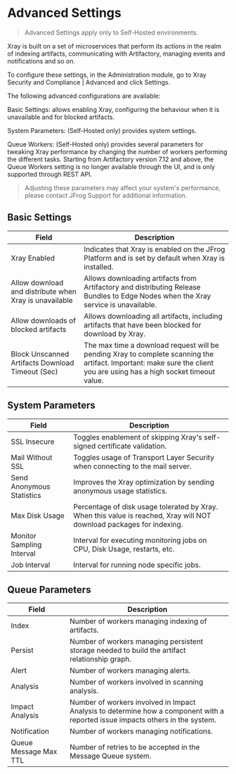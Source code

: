 # Advanced Settings

> Advanced Settings apply only to Self-Hosted environments.


Xray is built on a set of microservices that perform its actions in the realm of indexing artifacts, communicating with Artifactory, managing events and notifications and so on.

To configure these settings, in the Administration module, go to Xray Security and Compliance | Advanced and click Settings.

The following advanced configurations are available:

Basic Settings: allows enabling Xray, configuring the behaviour when it is unavailable and for blocked artifacts.

System Parameters: (Self-Hosted only) provides system settings.

Queue Workers: (Self-Hosted only) provides several parameters for tweaking Xray performance by changing the number of workers performing the different tasks. Starting from Artifactory version 7.12 and above, the Queue Workers setting is no longer available through the UI, and is only supported through REST API.

> Adjusting these parameters may affect your system's performance, please contact JFrog Support for additional information.


## Basic Settings

| **Field**                                         | **Description**                                                                                                                                                                 |
|---------------------------------------------------|---------------------------------------------------------------------------------------------------------------------------------------------------------------------------------|
| Xray Enabled                                       | Indicates that Xray is enabled on the JFrog Platform and is set by default when Xray is installed.                                                                              |
| Allow download and distribute when Xray is unavailable | Allows downloading artifacts from Artifactory and distributing Release Bundles to Edge Nodes when the Xray service is unavailable.                                             |
| Allow downloads of blocked artifacts               | Allows downloading all artifacts, including artifacts that have been blocked for download by Xray.                                                                              |
| Block Unscanned Artifacts Download Timeout (Sec)  | The max time a download request will be pending Xray to complete scanning the artifact. Important: make sure the client you are using has a high socket timeout value.         |

## System Parameters 

| **Field**                                         | **Description**                                                                                                                                                                 |
|---------------------------------------------------|---------------------------------------------------------------------------------------------------------------------------------------------------------------------------------|
| SSL Insecure                                      | Toggles enablement of skipping Xray's self-signed certificate validation.                                                                                                     |
| Mail Without SSL                                  | Toggles usage of Transport Layer Security when connecting to the mail server.                                                                                                   |
| Send Anonymous Statistics                          | Improves the Xray optimization by sending anonymous usage statistics.                                                                                                          |
| Max Disk Usage                                    | Percentage of disk usage tolerated by Xray. When this value is reached, Xray will NOT download packages for indexing.                                                           |
| Monitor Sampling Interval                          | Interval for executing monitoring jobs on CPU, Disk Usage, restarts, etc.                                                                                                      |
| Job Interval                                      | Interval for running node specific jobs.                                                                                                                                      |


## Queue Parameters

| **Field**                                         | **Description**                                                                                                                                                                 |
|---------------------------------------------------|---------------------------------------------------------------------------------------------------------------------------------------------------------------------------------|
| Index                                            | Number of workers managing indexing of artifacts.                                                                                                                               |
| Persist                                          | Number of workers managing persistent storage needed to build the artifact relationship graph.                                                                                   |
| Alert                                            | Number of workers managing alerts.                                                                                                                                             |
| Analysis                                         | Number of workers involved in scanning analysis.                                                                                                                                 |
| Impact Analysis                                   | Number of workers involved in Impact Analysis to determine how a component with a reported issue impacts others in the system.                                                  |
| Notification                                      | Number of workers managing notifications.                                                                                                                                       |
| Queue Message Max TTL                             | Number of retries to be accepted in the Message Queue system.                                                                                                                  |